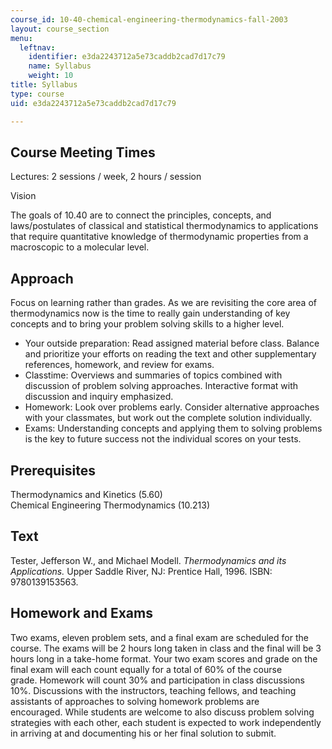 ```yaml
---
course_id: 10-40-chemical-engineering-thermodynamics-fall-2003
layout: course_section
menu:
  leftnav:
    identifier: e3da2243712a5e73caddb2cad7d17c79
    name: Syllabus
    weight: 10
title: Syllabus
type: course
uid: e3da2243712a5e73caddb2cad7d17c79

---
```


Course Meeting Times
--------------------

Lectures: 2 sessions / week, 2 hours / session

Vision

The goals of 10.40 are to connect the principles, concepts, and laws/postulates of classical and statistical thermodynamics to applications that require quantitative knowledge of thermodynamic properties from a macroscopic to a molecular level.

Approach
--------

Focus on learning rather than grades. As we are revisiting the core area of thermodynamics now is the time to really gain understanding of key concepts and to bring your problem solving skills to a higher level.

*   Your outside preparation: Read assigned material before class. Balance and prioritize your efforts on reading the text and other supplementary references, homework, and review for exams.
*   Classtime: Overviews and summaries of topics combined with discussion of problem solving approaches. Interactive format with discussion and inquiry emphasized.
*   Homework: Look over problems early. Consider alternative approaches with your classmates, but work out the complete solution individually.
*   Exams: Understanding concepts and applying them to solving problems is the key to future success not the individual scores on your tests.

Prerequisites
-------------

Thermodynamics and Kinetics (5.60)  
Chemical Engineering Thermodynamics (10.213)

Text
----

Tester, Jefferson W., and Michael Modell. _Thermodynamics and its Applications._ Upper Saddle River, NJ: Prentice Hall, 1996. ISBN: 9780139153563.

Homework and Exams
------------------

Two exams, eleven problem sets, and a final exam are scheduled for the course. The exams will be 2 hours long taken in class and the final will be 3 hours long in a take-home format. Your two exam scores and grade on the final exam will each count equally for a total of 60% of the course grade. Homework will count 30% and participation in class discussions 10%. Discussions with the instructors, teaching fellows, and teaching assistants of approaches to solving homework problems are encouraged. While students are welcome to also discuss problem solving strategies with each other, each student is expected to work independently in arriving at and documenting his or her final solution to submit.